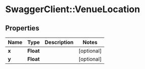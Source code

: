 # SwaggerClient::VenueLocation

## Properties
Name | Type | Description | Notes
------------ | ------------- | ------------- | -------------
**x** | **Float** |  | [optional] 
**y** | **Float** |  | [optional] 


